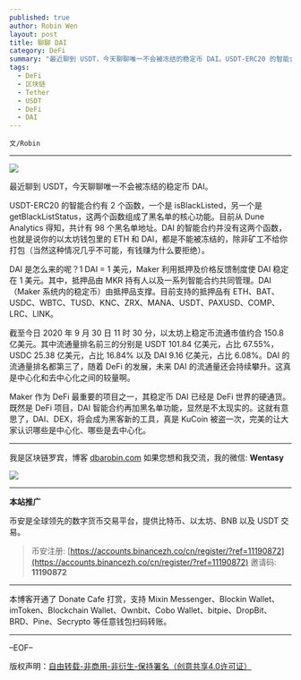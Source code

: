 ```yaml
---
published: true
author: Robin Wen
layout: post
title: 聊聊 DAI
category: DeFi
summary: "最近聊到 USDT，今天聊聊唯一不会被冻结的稳定币 DAI。USDT-ERC20 的智能合约有 2 个函数，一个是 isBlackListed，另一个是 getBlackListStatus，这两个函数组成了黑名单的核心功能。目前从 Dune Analytics 得知，共计有 98 个黑名单地址。DAI 的智能合约并没有这两个函数，也就是说你的以太坊钱包里的 ETH 和 DAI，都是不能被冻结的，除非矿工不给你打包（当然这种情况几乎不可能，有钱赚为什么要拒绝）。既然是 DeFi 项目，DAI 智能合约再加黑名单功能，显然是不太现实的。"
tags:
  - DeFi
  - 区块链
  - Tether
  - USDT
  - DeFi
  - DAI
---
```


`文/Robin`

***

![](https://cdn.dbarobin.com/ft2w15r.png)

最近聊到 USDT，今天聊聊唯一不会被冻结的稳定币 DAI。

USDT-ERC20 的智能合约有 2 个函数，一个是 isBlackListed，另一个是 getBlackListStatus，这两个函数组成了黑名单的核心功能。目前从 Dune Analytics 得知，共计有 98 个黑名单地址。DAI 的智能合约并没有这两个函数，也就是说你的以太坊钱包里的 ETH 和 DAI，都是不能被冻结的，除非矿工不给你打包（当然这种情况几乎不可能，有钱赚为什么要拒绝）。

DAI 是怎么来的呢？1 DAI = 1 美元，Maker 利用抵押及价格反馈制度使 DAI 稳定在 1 美元。其中，抵押品由 MKR 持有人以及一系列智能合约共同管理。DAI（Maker 系统内的稳定币）由抵押品支撑。目前支持的抵押品有 ETH、BAT、USDC、WBTC、TUSD、KNC、ZRX、MANA、USDT、PAXUSD、COMP、LRC、LINK。

截至今日 2020 年 9 月 30 日 11 时 30 分，以太坊上稳定币流通市值约合 150.8 亿美元。其中流通量排名前三的分别是 USDT 101.84 亿美元，占比 67.55%，USDC 25.38 亿美元，占比 16.84% 以及 DAI 9.16 亿美元，占比 6.08%。DAI 的流通量排名都第三了，随着 DeFi 的发展，未来 DAI 的流通量还会持续攀升。这真是中心化和去中心化之间的较量啊。

Maker 作为 DeFi 最重要的项目之一，其稳定币 DAI 已经是 DeFi 世界的硬通货。既然是 DeFi 项目，DAI 智能合约再加黑名单功能，显然是不太现实的。这就有意思了，DAI、DEX，将会成为黑客新的工具，真是 KuCoin 被盗一次，完美的让大家认识哪些是中心化、哪些是去中心化。

***

我是区块链罗宾，博客 [dbarobin.com](https://dbarobin.com/)
如果您想和我交流，我的微信: **Wentasy**

![](https://cdn.dbarobin.com/v4yywe2.png)

***

**本站推广**

币安是全球领先的数字货币交易平台，提供比特币、以太坊、BNB 以及 USDT 交易。

> 币安注册: [https://accounts.binancezh.co/cn/register/?ref=11190872](https://accounts.binancezh.co/cn/register/?ref=11190872)
> 邀请码: **11190872**

***

本博客开通了 Donate Cafe 打赏，支持 Mixin Messenger、Blockin Wallet、imToken、Blockchain Wallet、Ownbit、Cobo Wallet、bitpie、DropBit、BRD、Pine、Secrypto 等任意钱包扫码转账。

<center>
    <div class="--donate-button"
         data-button-id="f8b9df0d-af9a-460d-8258-d3f435445075"
    ></div>
</center>

***

–EOF–

版权声明：[自由转载-非商用-非衍生-保持署名（创意共享4.0许可证）](http://creativecommons.org/licenses/by-nc-nd/4.0/deed.zh)